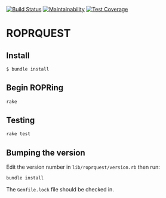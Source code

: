 [![Build Status](https://travis-ci.org/tcob/ROPRQUEST.svg?branch=master)](https://travis-ci.org/tcob/ROPRQUEST)
[![Maintainability](https://api.codeclimate.com/v1/badges/15f82ac543afadb4f995/maintainability)](https://codeclimate.com/github/tcob/ROPRQUEST/maintainability)
[![Test Coverage](https://api.codeclimate.com/v1/badges/15f82ac543afadb4f995/test_coverage)](https://codeclimate.com/github/tcob/ROPRQUEST/test_coverage)

# ROPRQUEST

## Install

```bash
$ bundle install
```

## Begin ROPRing

```bash
rake
```

## Testing

```bash
rake test
```

## Bumping the version

Edit the version number in `lib/roprquest/version.rb` then run:

```bash
bundle install
```

The `Gemfile.lock` file should be checked in.
